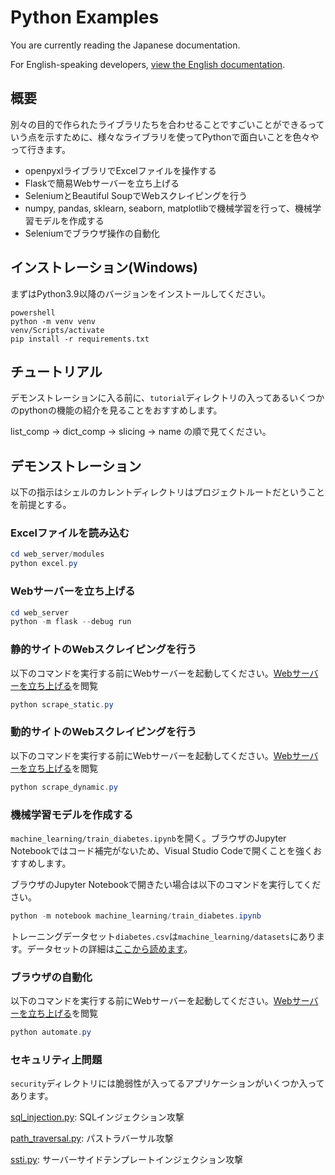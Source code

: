# Python Examples

You are currently reading the Japanese documentation.

For English-speaking developers, [view the English documentation](docs/README-en.md).

## 概要

別々の目的で作られたライブラリたちを合わせることですごいことができるっていう点を示すために、様々なライブラリを使ってPythonで面白いことを色々やって行きます。

- openpyxlライブラリでExcelファイルを操作する
- Flaskで簡易Webサーバーを立ち上げる
- SeleniumとBeautiful SoupでWebスクレイピングを行う
- numpy, pandas, sklearn, seaborn, matplotlibで機械学習を行って、機械学習モデルを作成する
- Seleniumでブラウザ操作の自動化

## インストレーション(Windows)

まずはPython3.9以降のバージョンをインストールしてください。

```
powershell
python -m venv venv
venv/Scripts/activate
pip install -r requirements.txt
```

## チュートリアル

デモンストレーションに入る前に、`tutorial`ディレクトリの入ってあるいくつかのpythonの機能の紹介を見ることをおすすめします。

list_comp -> dict_comp -> slicing -> name の順で見てください。

## デモンストレーション

以下の指示はシェルのカレントディレクトリはプロジェクトルートだということを前提とする。

### Excelファイルを読み込む

```powershell
cd web_server/modules
python excel.py
```

### Webサーバーを立ち上げる

```powershell
cd web_server
python -m flask --debug run
```

### 静的サイトのWebスクレイピングを行う

以下のコマンドを実行する前にWebサーバーを起動してください。[Webサーバーを立ち上げる](#webサーバーを立ち上げる)を閲覧

```powershell
python scrape_static.py
```

### 動的サイトのWebスクレイピングを行う

以下のコマンドを実行する前にWebサーバーを起動してください。[Webサーバーを立ち上げる](#webサーバーを立ち上げる)を閲覧

```powershell
python scrape_dynamic.py
```

### 機械学習モデルを作成する

`machine_learning/train_diabetes.ipynb`を開く。ブラウザのJupyter Notebookではコード補完がないため、Visual Studio Codeで開くことを強くおすすめします。

ブラウザのJupyter Notebookで開きたい場合は以下のコマンドを実行してください。
```powershell
python -m notebook machine_learning/train_diabetes.ipynb
```

トレーニングデータセット`diabetes.csv`は`machine_learning/datasets`にあります。データセットの詳細は[ここから読めます](https://www.kaggle.com/datasets/mathchi/diabetes-data-set)。

### ブラウザの自動化

以下のコマンドを実行する前にWebサーバーを起動してください。[Webサーバーを立ち上げる](#webサーバーを立ち上げる)を閲覧

```powershell
python automate.py
```

### セキュリティ上問題

`security`ディレクトリには脆弱性が入ってるアプリケーションがいくつか入ってあります。

[sql_injection.py](security/sql_injection.py): SQLインジェクション攻撃

[path_traversal.py](security/path_traversal.py): パストラバーサル攻撃

[ssti.py](security/ssti.py): サーバーサイドテンプレートインジェクション攻撃